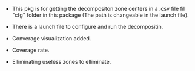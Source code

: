- This pkg is for getting the decompositon zone centers in a .csv file fil "cfg" folder in this package (The path is changeable in the launch file).

- There is a launch file to configure and run the decompositin.

- Converage visualization added.

- Coverage rate.

- Elliminating useless zones to elliminate.
